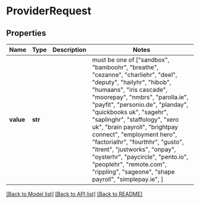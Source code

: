 # ProviderRequest


## Properties
Name | Type | Description | Notes
------------ | ------------- | ------------- | -------------
**value** | **str** |  |  must be one of ["sandbox", "bamboohr", "breathe", "cezanne", "charliehr", "deel", "deputy", "hailyhr", "hibob", "humaans", "iris cascade", "moorepay", "nmbrs", "parolla.ie", "payfit", "personio.de", "planday", "quickbooks uk", "sagehr", "saplinghr", "staffology", "xero uk", "brain payroll", "brightpay connect", "employment hero", "factorialhr", "fourthhr", "gusto", "itrent", "justworks", "onpay", "oysterhr", "paycircle", "pento.io", "peoplehr", "remote.com", "rippling", "sageone", "shape payroll", "simplepay.ie", ]

[[Back to Model list]](../README.md#documentation-for-models) [[Back to API list]](../README.md#documentation-for-api-endpoints) [[Back to README]](../README.md)


